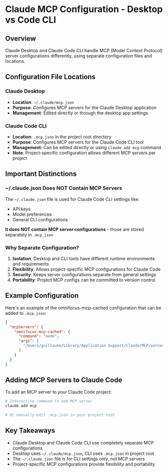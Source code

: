 # Claude MCP Configuration - Desktop vs Code CLI

## Overview

Claude Desktop and Claude Code CLI handle MCP (Model Context Protocol) server configurations differently, using separate configuration files and locations.

## Configuration File Locations

### Claude Desktop
- **Location**: `~/.claude/mcp.json`
- **Purpose**: Configures MCP servers for the Claude Desktop application
- **Management**: Edited directly or through the desktop app settings

### Claude Code CLI
- **Location**: `.mcp.json` in the project root directory
- **Purpose**: Configures MCP servers for the Claude Code CLI tool
- **Management**: Can be edited directly or using `claude add mcp` command
- **Note**: Project-specific configuration allows different MCP servers per project

## Important Distinctions

### ~/.claude.json Does NOT Contain MCP Servers
The `~/.claude.json` file is used for Claude Code CLI settings like:
- API keys
- Model preferences
- General CLI configurations

**It does NOT contain MCP server configurations** - those are stored separately in `.mcp.json`

### Why Separate Configuration?

1. **Isolation**: Desktop and CLI tools have different runtime environments and requirements
2. **Flexibility**: Allows project-specific MCP configurations for Claude Code
3. **Security**: Keeps server configurations separate from general settings
4. **Portability**: Project MCP configs can be committed to version control

## Example Configuration

Here's an example of the omnifocus-mcp-cached configuration that can be added to `.mcp.json`:

```json
{
  "mcpServers": {
    "omnifocus-mcp-cached": {
      "command": "node",
      "args": [
        "/Users/guillaume/Library/Application Support/Claude/MCP/servers/omnifocus-mcp-cached/dist/index.js"
      ]
    }
  }
}
```

## Adding MCP Servers to Claude Code

To add an MCP server to your Claude Code project:

```bash
# Interactive command to add MCP server
claude add mcp

# Or manually edit .mcp.json in your project root
```

## Key Takeaways

- Claude Desktop and Claude Code CLI use completely separate MCP configurations
- Desktop uses `~/.claude/mcp.json`, CLI uses `.mcp.json` in project root
- The `~/.claude.json` file is for CLI settings only, not MCP servers
- Project-specific MCP configurations provide flexibility and portability